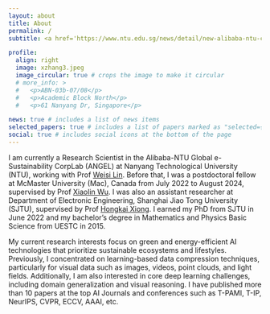 ```yaml
---
layout: about
title: About
permalink: /
subtitle: <a href='https://www.ntu.edu.sg/news/detail/new-alibaba-ntu-corporate-lab-to-advance-green-digital-technologies'>Research Scientist, ANGEL Lab, Nanyang Technological University (NTU), Singapore</a>. 

profile:
  align: right
  image: xzhang3.jpeg
  image_circular: true # crops the image to make it circular
  # more_info: >
  #   <p>ABN-03b-07/08</p>
  #   <p>Academic Block North</p>
  #   <p>61 Nanyang Dr, Singapore</p>

news: true # includes a list of news items
selected_papers: true # includes a list of papers marked as "selected={true}"
social: true # includes social icons at the bottom of the page
---
```


I am currently a Research Scientist in the Alibaba-NTU Global e-Sustainability CorpLab (ANGEL) at Nanyang Technological University (NTU), 
working with Prof [Weisi Lin](https://personal.ntu.edu.sg/wslin/Home.html). 
Before that, I was a postdoctoral fellow at McMaster University (Mac), Canada from July 2022 to August 2024, 
supervised by Prof [Xiaolin Wu](https://scholar.google.com/citations?user=ZuQnEIgAAAAJ).
I was also an assistant researcher at Department of Electronic Engineering, Shanghai Jiao Tong University (SJTU), 
supervised by Prof [Hongkai Xiong](https://min.sjtu.edu.cn/En/FacultyShow/4?Vid=14).
I earned my PhD from SJTU in June 2022 and my bachelor’s degree in Mathematics and Physics Basic Science from UESTC in 2015.

My current research interests focus on green and energy-efficient AI technologies that prioritize sustainable ecosystems and lifestyles. 
Previously, I concentrated on learning-based data compression techniques, particularly for visual data such as images, videos, point clouds, and light fields. 
Additionally, I am also interested in core deep learning challenges, including domain generalization and visual reasoning. 
I have published more than 10 papers at the top AI Journals and conferences such as T-PAMI, T-IP, NeurIPS, CVPR, ECCV, AAAI, etc.